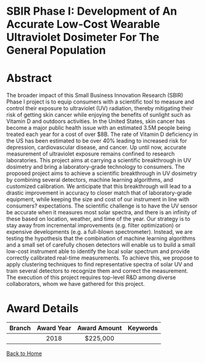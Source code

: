 
SBIR Phase I: Development of An Accurate Low-Cost Wearable Ultraviolet Dosimeter For The General Population
===========================================================================================================

# Abstract


The broader impact of this Small Business Innovation Research (SBIR) Phase I project is to equip consumers with a scientific tool to measure and control their exposure to ultraviolet (UV) radiation, thereby mitigating their risk of getting skin cancer while enjoying the benefits of sunlight such as Vitamin D and outdoors activities. In the United States, skin cancer has become a major public health issue with an estimated 3.5M people being treated each year for a cost of over $8B. The rate of Vitamin D deficiency in the US has been estimated to be over 40% leading to increased risk for depression, cardiovascular disease, and cancer. Up until now, accurate measurement of ultraviolet exposure remains confined to research laboratories. This project aims at carrying a scientific breakthrough in UV dosimetry and bring a laboratory-grade technology to consumers. The proposed project aims to achieve a scientific breakthrough in UV dosimetry by combining several detectors, machine learning algorithms, and customized calibration. We anticipate that this breakthrough will lead to a drastic improvement in accuracy to closer match that of laboratory-grade equipment, while keeping the size and cost of our instrument in line with consumers? expectations. The scientific challenge is to have the UV sensor be accurate when it measures most solar spectra, and there is an infinity of these based on location, weather, and time of the year. Our strategy is to stay away from incremental improvements (e.g. filter optimization) or expensive developments (e.g. a full-blown spectrometer). Instead, we are testing the hypothesis that the combination of machine learning algorithms and a small set of carefully chosen detectors will enable us to build a small low-cost instrument able to identify the local solar spectrum and provide correctly calibrated real-time measurements. To achieve this, we propose to apply clustering techniques to find representative spectra of solar UV and train several detectors to recognize them and correct the measurement. The execution of this project requires top-level R&D among diverse collaborators, whom we have gathered for this project.  

# Award Details

|Branch|Award Year|Award Amount|Keywords|
| :---: | :---: | :---: | :---: |
||2018|$225,000||
  
  


[Back to Home](https://github.com/chrischow/dod_sbir_awards#344)